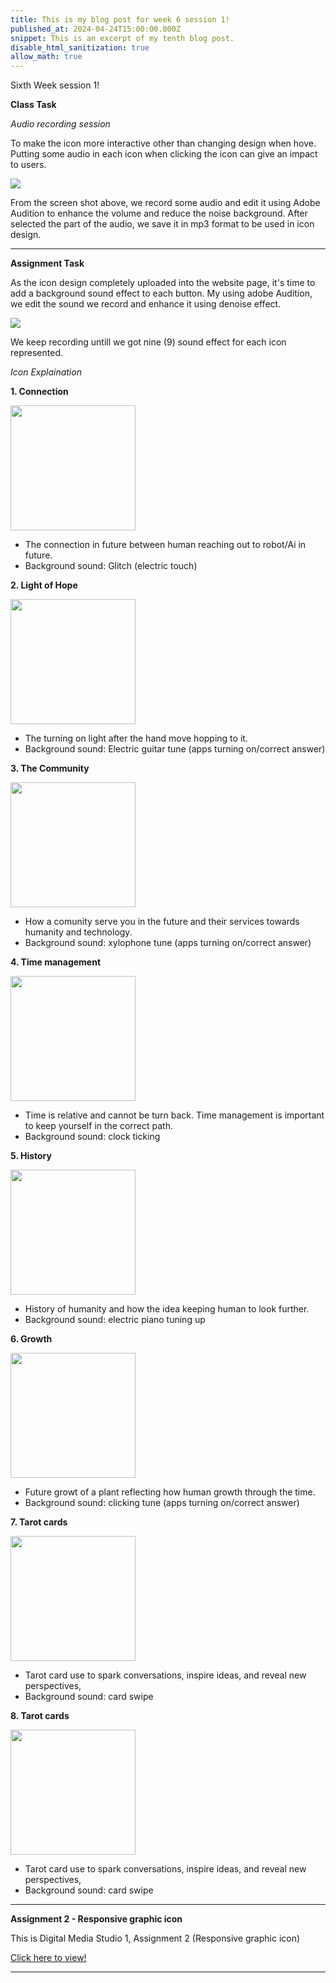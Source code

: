 ```yaml
---
title: This is my blog post for week 6 session 1!
published_at: 2024-04-24T15:00:00.000Z
snippet: This is an excerpt of my tenth blog post.
disable_html_sanitization: true
allow_math: true
---
```


Sixth Week session 1!

**Class Task**

*Audio recording session*

To make the icon more interactive other than changing design when hove. Putting some audio in each icon when clicking the icon can give an impact to users.

![](/images/at2images/w6s1_audio_recording.png)

From the screen shot above, we record some audio and edit it using Adobe Audition to enhance the volume and reduce the noise background. After selected the part of the audio, we save it in mp3 format to be used in icon design.


---

**Assignment Task**

As the icon design completely uploaded into the website page, it's time to add a background sound effect to each button. My using adobe Audition, we edit the sound we record and enhance it using denoise effect.

![](/images/at2images/w6s1_adobe_audition.png)

We keep recording untill we got nine (9) sound effect for each icon represented.


*Icon Explaination*

**1. Connection**
<div class="image-container"><img src="images/changed/0.svg" height="200" width="200"/></div>

- The connection in future between human reaching out to robot/Ai in future.
- Background sound: Glitch (electric touch)

**2. Light of Hope**
<div class="image-container"><img src="images/changed/1.svg" height="200" width="200"/></div>

- The turning on light after the hand move hopping to it.
- Background sound: Electric guitar tune (apps turning on/correct answer)

**3. The Community**
<div class="image-container"><img src="images/changed/2.svg" height="200" width="200"/></div>

- How a comunity serve you in the future and their services towards humanity and technology. 
- Background sound: xylophone tune (apps turning on/correct answer)

**4. Time management**
<div class="image-container"><img src="images/changed/3.svg" height="200" width="200"/></div>

- Time is relative and cannot be turn back. Time management is important to keep yourself in the correct path.
- Background sound: clock ticking

**5. History**
<div class="image-container"><img src="images/changed/4.svg" height="200" width="200"/></div>

- History of humanity and how the idea keeping human to look further. 
- Background sound: electric piano tuning up

**6. Growth**
<div class="image-container"><img src="images/changed/5.svg" height="200" width="200"/></div>

- Future growt of a plant reflecting how human growth through the time.
- Background sound: clicking tune (apps turning on/correct answer)

**7. Tarot cards**
<div class="image-container"><img src="images/changed/6.svg" height="200" width="200"/></div>

- Tarot card use to spark conversations, inspire ideas, and reveal new perspectives,
- Background sound: card swipe

**8. Tarot cards**
<div class="image-container"><img src="images/changed/6.svg" height="200" width="200"/></div>

- Tarot card use to spark conversations, inspire ideas, and reveal new perspectives,
- Background sound: card swipe

---

**Assignment 2 - Responsive graphic icon**


This is Digital Media Studio 1, Assignment 2 (Responsive graphic icon)

[Click here to view!](https://airielshah-dms1-at2.deno.dev/)


---